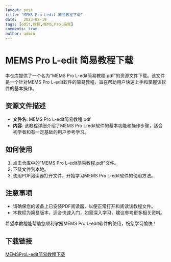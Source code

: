 ```yaml
---
layout: post
title: "MEMS Pro Ledit 简易教程下载"
date:   2023-08-19
tags: [edit,教程,MEMS,Pro,简易]
comments: true
author: admin
---
```

# MEMS Pro L-edit 简易教程下载

本仓库提供了一个名为“MEMS Pro L-edit简易教程.pdf”的资源文件下载。该文件是一个针对MEMS Pro L-edit软件的简易教程，旨在帮助用户快速上手和掌握该软件的基本操作。

## 资源文件描述

- **文件名**: MEMS Pro L-edit简易教程.pdf
- **内容**: 该教程详细介绍了MEMS Pro L-edit软件的基本功能和操作步骤，适合初学者和有一定基础的用户参考学习。

## 如何使用

1. 点击仓库中的“MEMS Pro L-edit简易教程.pdf”文件。
2. 下载文件到本地。
3. 使用PDF阅读器打开文件，开始学习MEMS Pro L-edit软件的使用方法。

## 注意事项

- 请确保您的设备上已安装PDF阅读器，以便正常打开和阅读该教程文件。
- 本教程为简易版本，适合快速入门，如需深入学习，建议参考更多相关资料。

希望本教程能帮助您顺利掌握MEMS Pro L-edit软件的使用，祝您学习愉快！

## 下载链接

[MEMSProL-edit简易教程下载](https://pan.quark.cn/s/a906d19e259d)